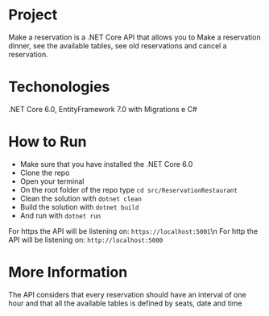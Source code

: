 # Project
Make a reservation is a .NET Core API that allows you to Make a reservation dinner, see the available tables, see old reservations and cancel a reservation.

# Techonologies
.NET Core 6.0, EntityFramework 7.0 with Migrations e C#

# How to Run
- Make sure that you have installed the .NET Core 6.0
- Clone the repo
- Open your terminal
- On the root folder of the repo type `cd src/ReservationRestaurant`
- Clean the solution with `dotnet clean`
- Build the solution with `dotnet build`
- And run with `dotnet run`

For https the API will be listening on: `https://localhost:5001`\n
For http the API will be listening on: `http://localhost:5000`

# More Information
The API considers that every reservation should have an interval of one hour and that all the available tables is defined by seats, date and time
